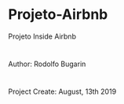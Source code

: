 # Projeto-Airbnb
Projeto Inside Airbnb
#
Author: Rodolfo Bugarin
#
Project Create: August, 13th 2019
